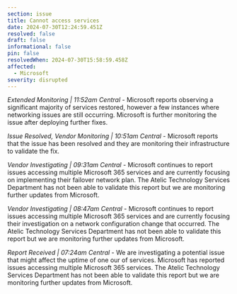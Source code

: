 ```yaml
---
section: issue
title: Cannot access services
date: 2024-07-30T12:24:59.451Z
resolved: false
draft: false
informational: false
pin: false
resolvedWhen: 2024-07-30T15:58:59.458Z
affected:
  - Microsoft
severity: disrupted
---
```

*Extended Monitoring | 11:52am Central* - Microsoft reports observing a significant majority of services restored, however a few instances where networking issues are still occurring. Microsoft is further monitoring the issue after deploying further fixes.

*Issue Resolved, Vendor Monitoring | 10:51am Central* - Microsoft reports that the issue has been resolved and they are monitoring their infrastructure to validate the fix.

*Vendor Investigating | 09:31am Central* - Microsoft continues to report issues accessing multiple Microsoft 365 services and are currently focusing on implementing their failover network plan. The Atelic Technology Services Department has not been able to validate this report but we are monitoring further updates from Microsoft.

*Vendor Investigating | 08:47am Central* - Microsoft continues to report issues accessing multiple Microsoft 365 services and are currently focusing their investigation on a network configuration change that occurred. The Atelic Technology Services Department has not been able to validate this report but we are monitoring further updates from Microsoft.

*Report Received | 07:24am Central* - We are investigating a potential issue that might affect the uptime of one our of services. Microsoft has reported issues accessing multiple Microsoft 365 services. The Atelic Technology Services Department has not been able to validate this report but we are monitoring further updates from Microsoft.